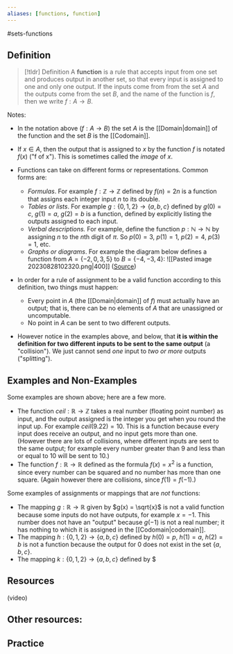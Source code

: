 ```yaml
---
aliases: [functions, function]
--- 
```


#sets-functions 

## Definition 

> [!tldr] Definition
> A **function** is a rule that accepts input from one set and produces output in another set, so that every input is assigned to one and only one output. If the inputs come from from the set $A$ and the outputs come from the set $B$, and the name of the function is $f$, then we write $f: A \rightarrow B$. 

Notes: 
- In the notation above ($f: A \rightarrow B$) the set $A$ is the [[Domain|domain]] of the function and the set $B$ is the [[Codomain]]. 
- If $x \in A$, then the output that is assigned to $x$ by the function $f$ is notated $f(x)$ ("f of x"). This is sometimes called the *image* of $x$.
- Functions can take on different forms or representations. Common forms are: 
	- *Formulas*. For example $f: \mathbb{Z} \rightarrow \mathbb{Z}$ defined by $f(n) = 2n$ is a function that assigns each integer input $n$ to its double. 
	- *Tables or lists*. For example $g: \{0,1,2\} \rightarrow \{a,b,c\}$ defined by $g(0) = c$, $g(1) = a$, $g(2) = b$ is a function, defined by explicitly listing the outputs assigned to each input. 
	- *Verbal descriptions.* For example, define the function $p: \mathbb{N} \rightarrow \mathbb{N}$ by assigning $n$ to the $n$th digit of $\pi$. So $p(0) = 3$, $p(1) = 1$, $p(2) = 4$, $p(3) = 1$, etc. 
	- *Graphs or diagrams*. For example the diagram below defines a function from $A = \{-2,0,3,5\}$ to $B = \{-4,-3,4\}$: 
![[Pasted image 20230828102320.png|400]]
([Source](https://mathbooks.unl.edu/PreCalculus/Intro-to-Functions.html))

- In order for a rule of assignment to be a valid function according to this definition, two things must happen: 
	- Every point in $A$ (the [[Domain|domain]] of $f$) must actually have an output; that is, there can be no elements of $A$ that are unassigned or uncomputable. 
	- No point in $A$ can be sent to two different outputs. 
- However notice in the examples above, and below, that **it is within the definition for two different inputs to be sent to the same output** (a "collision"). We just cannot send *one* input to *two or more* outputs ("splitting"). 

## Examples and Non-Examples

Some examples are shown above; here are a few more. 

- The function $ceil: \mathbb{R} \rightarrow \mathbb{Z}$ takes a real number (floating point number) as input, and the output assigned is the integer you get when you round the input up. For example $ceil(9.22) = 10$. This is a function because every input does receive an output, and no input gets more than one. (However there are lots of collisions, where different inputs are sent to the same output; for example every number greater than 9 and less than or equal to 10 will be sent to 10.)
- The function $f: \mathbb{R} \rightarrow \mathbb{R}$ defined as the formula $f(x) = x^2$ is a function, since every number can be squared and no number has more than one square. (Again however there are collisions, since $f(1) = f(-1)$.)

Some examples of assignments or mappings that are *not* functions: 
- The mapping $g: \mathbb{R} \rightarrow \mathbb{R}$ given by $g(x) = \sqrt{x}$ is not a valid function because some inputs do not have outputs, for example $x=-1$. This number does not have an "output" because $g(-1)$ is not a real number; it has nothing to which it is assigned in the [[Codomain|codomain]]. 
- The mapping  $h: \{0,1,2\} \rightarrow \{a,b,c\}$ defined by $h(0) = p$, $h(1) = a$, $h(2) = b$ is not a function because the output for $0$ does not exist in the set $\{a,b,c\}$. 
- The mapping $k: \{0,1,2\} \rightarrow \{a,b,c\}$ defined by $

## Resources 

(video)

Other resources: 
- 

## Practice 

